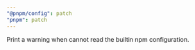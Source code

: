 ```yaml
---
"@pnpm/config": patch
"pnpm": patch
---
```


Print a warning when cannot read the builtin npm configuration.
